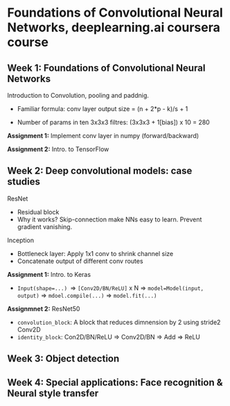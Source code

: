 # Foundations of Convolutional Neural Networks, deeplearning.ai coursera course

## Week 1: Foundations of Convolutional Neural Networks

Introduction to Convolution, pooling and paddnig.

- Familiar formula: conv layer output size = (n + 2*p - k)/s + 1

- Number of params in ten 3x3x3 filtres: (3x3x3 + 1[bias]) x 10 = 280

**Assignment 1:** Implement conv layer in numpy (forward/backward)

**Assignment 2:** Intro. to TensorFlow

## Week 2: Deep convolutional models: case studies

ResNet
- Residual block
- Why it works? Skip-connection make NNs easy to learn. Prevent gradient vanishing.

Inception
- Bottleneck layer: Apply 1x1 conv to shrink channel size 
- Concatenate output of different conv routes

**Assignment 1:** Intro. to Keras
- `Input(shape=...) `=> `[Conv2D/BN/ReLU]` x N => `model=Model(input, output)` => `mdoel.compile(...)` => `model.fit(...)`

**Assignmnet 2:** ResNet50
- `convolution_block`: A block that reduces dimnension by 2 using stride2 Conv2D 
- `identity_block`: Con2D/BN/ReLU => Conv2D/BN => Add => ReLU
  
## Week 3: Object detection

## Week 4: Special applications: Face recognition & Neural style transfer
